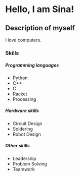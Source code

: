 # Hello, I am Sina!

## Description of myself
I love computers.

### Skills

##### Programming languages

- Python
- C++
- C
- Racket
- Processing

##### Hardware skills

- Circuit Design
- Soldering
- Robot Design

##### Other skills
- Leadership
- Problem Solving
- Teamwork



